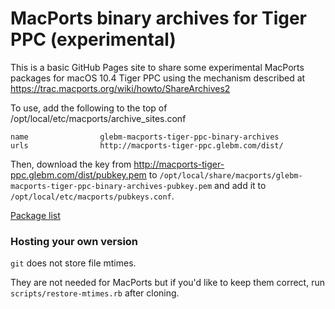 # MacPorts binary archives for Tiger PPC (experimental)

This is a basic GitHub Pages site to share some experimental MacPorts packages for macOS 10.4 Tiger PPC
using the mechanism described at <https://trac.macports.org/wiki/howto/ShareArchives2>

To use, add the following to the top of /opt/local/etc/macports/archive_sites.conf

```
name                glebm-macports-tiger-ppc-binary-archives
urls                http://macports-tiger-ppc.glebm.com/dist/
```

Then, download the key from <http://macports-tiger-ppc.glebm.com/dist/pubkey.pem> to
`/opt/local/share/macports/glebm-macports-tiger-ppc-binary-archives-pubkey.pem` and add it to
`/opt/local/etc/macports/pubkeys.conf`.

[Package list](http://macports-tiger-ppc.glebm.com/dist/)

### Hosting your own version

`git` does not store file mtimes.

They are not needed for MacPorts but if you'd like to keep them correct,
run `scripts/restore-mtimes.rb` after cloning.
